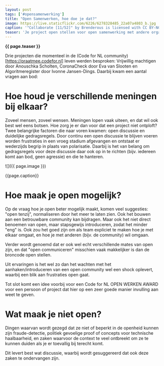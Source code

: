```yaml
---
layout: post
tags: ['#opensamenwerking']
title: "Open Samenwerken, hoe doe je dat?"
image: https://live.staticflickr.com/6226/6278328485_22a07a4803_b.jpg
caption: '"Collaborate [11/52]" by Brenderous is licensed with CC BY-NC-SA 2.0. To view a copy of this license, visit https://creativecommons.org/licenses/by-nc-sa/2.0/'
teaser: 'Je project open stellen voor open samenwerking met andere organisaties, teams of "de community" is niet altijd eenvoudig. Toch is het de wens van veel overheidsprojecten om meer open te gaan werken. Code for NL organiseerde een meetup waarin vanuit drie projecten ervaringen werden gedeeld.'
---
```

<strong>{{ page.teaser }}</strong>

Drie projecten die momenteel in de (Code for NL community)[https://praatmee.codefor.nl] leven werden besproken: Vrijwillig machtigen door Anouschka Scholten, CoronaCheck door Eva van Slooten en Algoritmeregister door Ivonne Jansen-Dings. Daarbij kwam een aantal vragen aan bod:

# Hoe houd je verschillende meningen bij elkaar?

Zoveel mensen, zoveel wensen. Meningen lopen vaak uiteen, en dat wil ook best wel eens botsen. Hoe zorg je er dan voor dat een project niet ontploft? Twee belangrijke factoren die naar voren kwamen: open discussie en duidelijke gedragsregels. Door continu een open discussie te blijven voeren worden frustraties in een vroeg stadium afgevangen en ontstaat er wederzijds begrip in plaats van polarisatie. Daarbij is het van belang om gedragsregels voor deze discussie daar ook op in te richten (bijv. iedereen komt aan bod, geen agressie) en die te hanteren.

![]({{ page.image }})

<figcaption>{{page.caption}}</figcaption>

# Hoe maak je open mogelijk?

Op de vraag hoe je open beter mogelijk maakt, komen veel suggesties: "open tenzij", normaliseren door het meer te laten zien. Ook het bouwen aan een betrouwbare community kan bijdragen. Maar ook het niet direct benoemen van open, maar stapsgewijs introduceren, zodat het minder "eng" is. Ook zou het goed zijn om als team expliciet te maken hoe je met elkaar omgaat, en hoe je met anderen (bijv. de community) wil omgaan.

Verder wordt genoemd dat er ook wel echt verschillende mates van open zijn, en dat "open communiceren" misschien vaak makkelijker is dan de broncode open stellen.

Uit ervaringen is het wel zo dan het wachten met het aanhaken/introduceren van een open community wel een shock oplevert, waarbij een blik aan frustraties open gaat.

Tot slot komt een idee voorbij voor een Code for NL OPEN WERKEN AWARD voor een persoon of project dat hier op een zeer goede manier invulling aan weet te geven.

# Wat maak je niet open?

Dingen waarvan wordt gezegd dat ze niet of beperkt in de openheid kunnen zijn fraude-detectie, politiek gevoelige proof of concepts voor technische haalbaarheid, en zaken waarvoor de context te veel ontbreekt om ze te kunnen duiden als je er toevallig bij terecht komt.

Dit levert best wat discussie, waarbij wordt gesuggereerd dat ook deze zaken te ondervangen zijn.